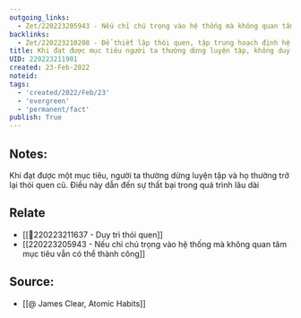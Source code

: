 ```yaml
---
outgoing_links:
  - Zet/220223205943 - Nếu chỉ chú trọng vào hệ thống mà không quan tâm mục tiêu vẫn có thể thành công
backlinks:
  - Zet/220223210208 - Để thiết lập thói quen, tập trung hoạch định hệ thống thay vì tập trung mục tiêu
title: Khi đạt được mục tiêu người ta thường dừng luyện tập, không duy trì cuộc chơi
UID: 220223211901
created: 23-Feb-2022
noteid:
tags:
  - 'created/2022/Feb/23'
  - 'evergreen'
  - 'permanent/fact'
publish: True
---
```

## Notes:
Khi đạt được một mục tiêu, người ta thường dừng luyện tập và họ thường trở lại thói quen cũ. Điều này dẫn đến sự thất bại trong quá trình lâu dài

## Relate
- [[💬220223211637 - Duy trì thói quen]]
- [[220223205943 - Nếu chỉ chú trọng vào hệ thống mà không quan tâm mục tiêu vẫn có thể thành công]]

## Source:
- [[@ James Clear, Atomic Habits]]




